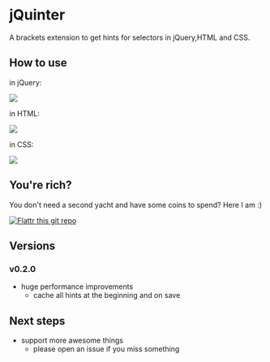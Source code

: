 # jQuinter

A brackets extension to get hints for selectors in jQuery,HTML and CSS.

## How to use

in jQuery:

![](https://cloud.githubusercontent.com/assets/4931746/8521140/3fdace8a-23e1-11e5-85d6-72b378f1894f.gif)

in HTML:

![](https://cloud.githubusercontent.com/assets/4931746/8521128/1226964a-23e1-11e5-80f2-eec705b7cee8.gif)

in CSS:

![](https://cloud.githubusercontent.com/assets/4931746/8521065/8953f89e-23e0-11e5-8ea9-03f2d2b07ad1.gif)


## You're rich?
You don't need a second yacht and have some coins to spend? Here I am :)

[![Flattr this git repo](http://api.flattr.com/button/flattr-badge-large.png)](https://flattr.com/submit/auto?user_id=Wikunia&url=https://github.com/Wikunia/brackets-jQuinter&title=Brackets-jQuinter&language=javascript&tags=github&category=software)


## Versions

### v0.2.0

+ huge performance improvements
    + cache all hints at the beginning and on save

## Next steps

+ support more awesome things 
    + please open an issue if you miss something
